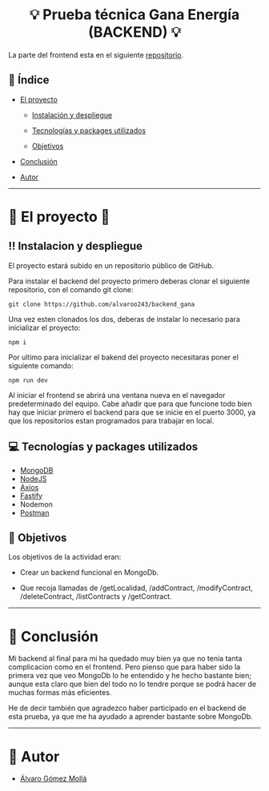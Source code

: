 # <center>:bulb: Prueba técnica Gana Energía (BACKEND) :bulb:</center>

La parte del frontend esta en el siguiente [repositorio]().

## :round_pushpin: Índice

- [El proyecto](#el-proyecto)

    - [Instalación y despliegue](#instalacion-y-despliegue)

    - [Tecnologías y packages utilizados](#tecnologías-y-packages-utilizados)

    - [Objetivos](#objetivos)

- [Conclusión](#conclusión)

- [Autor](#autor)

---

# :battery: El proyecto :battery:

## :bangbang: Instalacion y despliegue

El proyecto estará subido en un repositorio público de GitHub.

Para instalar el backend del proyecto primero deberas clonar el siguiente repositorio, con el comando git clone:

``` 
git clone https://github.com/alvaroo243/backend_gana
```

Una vez esten clonados los dos, deberas de instalar lo necesario para inicializar el proyecto:

```
npm i
```

Por ultimo para inicializar el bakend del proyecto necesitaras poner el siguiente comando: 

```
npm run dev
```

Al iniciar el frontend se abrirá una ventana nueva en el navegador predeterminado del equipo.
Cabe añadir que para que funcione todo bien hay que iniciar primero el backend para que se inicie en el puerto 3000, ya que los repositorios estan programados para trabajar en local.

## :computer: Tecnologías y packages utilizados

- [MongoDB](https://www.mongodb.com/)
- [NodeJS](https://nodejs.org/)
- [Axios](https://axios-http.com/)
- [Fastify](https://www.fastify.io/)
- Nodemon
- [Postman](https://www.postman.com/)

## :dart: Objetivos

Los objetivos de la actividad eran:

- Crear un backend funcional en MongoDb.

- Que recoja llamadas de /getLocalidad, /addContract, /modifyContract, /deleteContract, /listContracts y /getContract.

---

# :scroll: Conclusión

Mi backend al final para mi ha quedado muy bien ya que no tenia tanta complicacion como en el frontend. Pero pienso que para haber sido la primera vez que veo MongoDb lo he entendido y he hecho bastante bien; aunque esta claro que bien del todo no lo tendre porque se podrá hacer de muchas formas más eficientes.

He de decir también que agradezco haber participado en el backend de esta prueba, ya que me ha ayudado a aprender bastante sobre MongoDb.

---

# :bust_in_silhouette: Autor

- [Álvaro Gómez Mollá](https://github.com/alvaroo243)